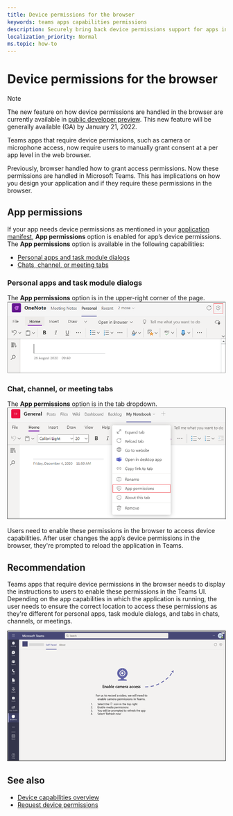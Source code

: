 ```yaml
---
title: Device permissions for the browser
keywords: teams apps capabilities permissions
description: Securely bring back device permissions support for apps in our web client
localization_priority: Normal
ms.topic: how-to
---
```


# Device permissions for the browser

> [!NOTE]
> The new feature on how device permissions are handled in the browser are currently available in [public developer preview](../../resources/dev-preview/developer-preview-intro.md).
> This new feature will be generally available (GA) by January 21, 2022.

Teams apps that require device permissions, such as camera or microphone access, now require users to manually grant consent at a per app level in the web browser. 

Previously, browser handled how to grant access permissions. Now these permissions are handled in Microsoft Teams. This has implications on how you design your application and if they require these permissions in the browser.

## App permissions 
If your app needs device permissions as mentioned in your [application manifest](native-device-permissions.md), **App permissions** option is enabled for app’s device permissions. The **App permissions** option is available in the following capabilities: 

* [Personal apps and task module dialogs](#personal-apps-and-task-module-dialogs)
* [Chats, channel, or meeting tabs](#chat-channel-or-meeting-tabs)

### Personal apps and task module dialogs
The **App permissions** option is in the upper-right corner of the page.
<img src="../../assets/images/tabs/apppermissions.png" alt="App permissions button" width="800"/>

### Chat, channel, or meeting tabs
The **App permissions** option is in the tab dropdown.
![App permissions drop-down](../../assets/images/tabs/drop-downapppermissions.png)

Users need to enable these permissions in the browser to access device capabilities. After user changes the app’s device permissions in the browser, they're prompted to reload the application in Teams.

## Recommendation
Teams apps that require device permissions in the browser needs to display the instructions to users to enable these permissions in the Teams UI. Depending on the app capabilities in which the application is running, the user needs to ensure the correct location to access these permissions as they're different for personal apps, task module dialogs, and tabs in chats, channels, or meetings.

<img src="../../assets/images/tabs/enable-access.png" alt="Enable camera access" width="800"/>

## See also

* [Device capabilities overview](device-capabilities-overview.md)
* [Request device permissions](native-device-permissions.md)
